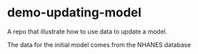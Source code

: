 # demo-updating-model

A repo that illustrate how to use data to update a model.

The data for the initial model comes from the NHANES database

